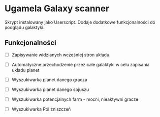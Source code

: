 # Ugamela Galaxy scanner

Skrypt instalowany jako Userscript. Dodaje dodatkowe funkcjonalności do podglądu galaktyki.

## Funkcjonalności
 - [ ] Zapisywanie widzianych wcześniej stron układu
 - [ ] Automatyczne przechodzenie przez całe galaktyki w celu zapisania układu planet
 
 
 - [ ] Wyszukiwarka planet danego gracza
 - [ ] Wyszukiwarka planet danego sojuszu
 - [ ] Wyszukiwarka potencjalnych farm - mocni, nieaktywni gracze
 - [ ] Wyszukiwarka Pól zniszczeń
